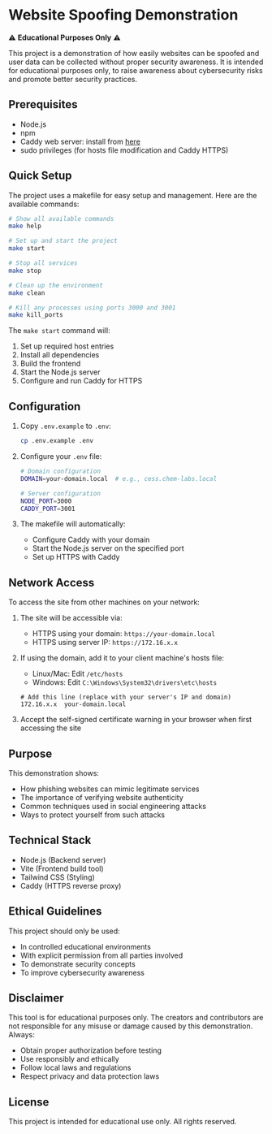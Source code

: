 # Website Spoofing Demonstration

⚠️ **Educational Purposes Only** ⚠️

This project is a demonstration of how easily websites can be spoofed and user data can be collected without proper security awareness. It is intended for educational purposes only, to raise awareness about cybersecurity risks and promote better security practices.

## Prerequisites

- Node.js
- npm
- Caddy web server: install from [here](https://caddyserver.com/docs/install)
- sudo privileges (for hosts file modification and Caddy HTTPS)

## Quick Setup

The project uses a makefile for easy setup and management. Here are the available commands:

```bash
# Show all available commands
make help

# Set up and start the project
make start

# Stop all services
make stop

# Clean up the environment
make clean

# Kill any processes using ports 3000 and 3001
make kill_ports
```

The `make start` command will:
1. Set up required host entries
2. Install all dependencies
3. Build the frontend
4. Start the Node.js server
5. Configure and run Caddy for HTTPS

## Configuration

1. Copy `.env.example` to `.env`:
   ```bash
   cp .env.example .env
   ```

2. Configure your `.env` file:
   ```bash
   # Domain configuration
   DOMAIN=your-domain.local  # e.g., cess.chem-labs.local

   # Server configuration
   NODE_PORT=3000
   CADDY_PORT=3001
   ```

3. The makefile will automatically:
   - Configure Caddy with your domain
   - Start the Node.js server on the specified port
   - Set up HTTPS with Caddy

## Network Access

To access the site from other machines on your network:

1. The site will be accessible via:
   - HTTPS using your domain: `https://your-domain.local`
   - HTTPS using server IP: `https://172.16.x.x`

2. If using the domain, add it to your client machine's hosts file:
   - Linux/Mac: Edit `/etc/hosts`
   - Windows: Edit `C:\Windows\System32\drivers\etc\hosts`
   ```
   # Add this line (replace with your server's IP and domain)
   172.16.x.x  your-domain.local
   ```

3. Accept the self-signed certificate warning in your browser when first accessing the site

## Purpose

This demonstration shows:
- How phishing websites can mimic legitimate services
- The importance of verifying website authenticity
- Common techniques used in social engineering attacks
- Ways to protect yourself from such attacks

## Technical Stack

- Node.js (Backend server)
- Vite (Frontend build tool)
- Tailwind CSS (Styling)
- Caddy (HTTPS reverse proxy)

## Ethical Guidelines

This project should only be used:
- In controlled educational environments
- With explicit permission from all parties involved
- To demonstrate security concepts
- To improve cybersecurity awareness

## Disclaimer

This tool is for educational purposes only. The creators and contributors are not responsible for any misuse or damage caused by this demonstration. Always:
- Obtain proper authorization before testing
- Use responsibly and ethically
- Follow local laws and regulations
- Respect privacy and data protection laws

## License

This project is intended for educational use only. All rights reserved.
